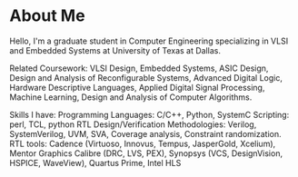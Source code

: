 # About Me

Hello, I'm a graduate student in Computer Engineering specializing in VLSI and Embedded Systems at University of Texas at Dallas.

Related Coursework: VLSI Design, Embedded Systems, ASIC Design, Design and Analysis of Reconfigurable Systems, Advanced Digital Logic, Hardware Descriptive Languages, Applied Digital Signal Processing, Machine Learning, Design and Analysis of Computer Algorithms.

Skills I have: Programming Languages: C/C++, Python, SystemC Scripting: perl, TCL, python RTL Design/Verification Methodologies: Verilog, SystemVerilog, UVM, SVA, Coverage analysis, Constraint randomization. RTL tools: Cadence (Virtuoso, Innovus, Tempus, JasperGold, Xcelium), Mentor Graphics Calibre (DRC, LVS, PEX), Synopsys (VCS, DesignVision, HSPICE, WaveView), Quartus Prime, Intel HLS
